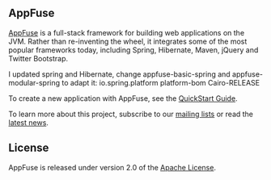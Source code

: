 ## AppFuse
[AppFuse][] is a full-stack framework for building web applications on the JVM. Rather than re-inventing the wheel, it integrates some of the most popular frameworks today, including Spring, Hibernate, Maven, jQuery and Twitter Bootstrap.

I updated spring and  Hibernate, change appfuse-basic-spring and appfuse-modular-spring to adapt it:
	<parent>
        <groupId>io.spring.platform</groupId>
        <artifactId>platform-bom</artifactId>
        <version>Cairo-RELEASE</version>
    </parent> 

To create a new application with AppFuse, see the [QuickStart Guide][].

To learn more about this project, subscribe to our [mailing lists][] or read the [latest news][].

## License
AppFuse is released under version 2.0 of the [Apache License][].

[AppFuse]: http://appfuse.org
[Apache License]: http://www.apache.org/licenses/LICENSE-2.0
[latest news]: http://appfuse.org/display/APF/News
[mailing lists]: http://appfuse.org/display/APF/Mailing+Lists
[QuickStart Guide]: http://appfuse.org/display/APF/AppFuse+QuickStart

